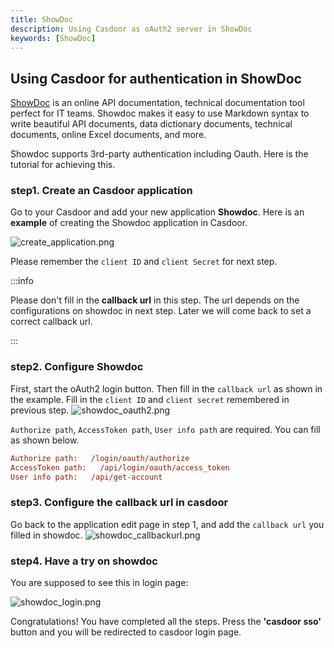 ```yaml
---
title: ShowDoc
description: Using Casdoor as oAuth2 server in ShowDoc
keywords: [ShowDoc]
---
```


## Using Casdoor for authentication in ShowDoc

[ShowDoc](https://www.showdoc.com.cn/) is an online API documentation, technical documentation tool perfect for IT 
teams. Showdoc makes it easy to use Markdown syntax to write beautiful API documents, data dictionary documents, technical documents, online Excel documents, and more.

Showdoc supports 3rd-party authentication including Oauth. Here is the tutorial for achieving this.

### step1. Create an Casdoor application

Go to your Casdoor and add your new application **Showdoc**. Here is an **example** of creating the Showdoc application in Casdoor.

![create_application.png](/img/integration/create_application.png)

Please remember the `client ID` and `client Secret` for next step.

:::info

Please don't fill in the **callback url** in this step. The url depends on the configurations on showdoc in next step. Later we will come back to set a correct callback url.

:::

### step2. Configure Showdoc

First, start the oAuth2 login button. Then fill in the `callback url` as shown in the example.
Fill in the `client ID` and `client secret` remembered in previous step.
![showdoc_oauth2.png](/img/integration/showdoc_oauth2.png)

`Authorize path`, `AccessToken path`, `User info path` are required. You can fill as shown below.

```ini
Authorize path:   /login/oauth/authorize
AccessToken path:   /api/login/oauth/access_token
User info path:   /api/get-account
```

### step3. Configure the callback url in casdoor

Go back to the application edit page in step 1, and add the `callback url` you filled in showdoc.
![showdoc_callbackurl.png](/img/integration/showdoc_callbackurl.png)

### step4. Have a try on showdoc

You are supposed to see this in login page:

![showdoc_login.png](/img/integration/showdoc_login.png)

Congratulations! You have completed all the steps. Press the **'casdoor sso'** button and you will be redirected to casdoor login page.

